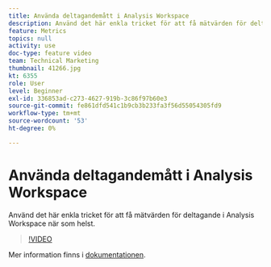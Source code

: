 ```yaml
---
title: Använda deltagandemått i Analysis Workspace
description: Använd det här enkla tricket för att få mätvärden för deltagande i Analysis Workspace när som helst.
feature: Metrics
topics: null
activity: use
doc-type: feature video
team: Technical Marketing
thumbnail: 41266.jpg
kt: 6355
role: User
level: Beginner
exl-id: 336853ad-c273-4627-919b-3c86f97b60e3
source-git-commit: fe861dfd541c1b9cb3b233fa3f56d55054305fd9
workflow-type: tm+mt
source-wordcount: '53'
ht-degree: 0%

---
```


# Använda deltagandemått i Analysis Workspace

Använd det här enkla tricket för att få mätvärden för deltagande i Analysis Workspace när som helst.

>[!VIDEO](https://video.tv.adobe.com/v/41266/?quality=12&learn=on)

Mer information finns i [dokumentationen](https://experienceleague.adobe.com/docs/analytics/components/calculated-metrics/calcmetric-workflow/participation-metric.html).
